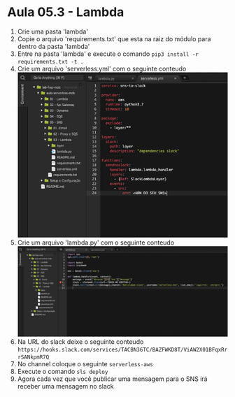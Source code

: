 # Aula 05.3 - Lambda

1. Crie uma pasta 'lambda'
2. Copie o arquivo 'requirements.txt' que esta na raiz do módulo para dentro da pasta 'lambda'
3. Entre na pasta 'lambda' e execute o comando `pip3 install -r requirements.txt -t .`
4. Crie um arquivo 'serverless.yml' com o seguinte conteudo
![img/lambda-01.png](img/lambda-01.png)
5. Crie um arquivo 'lambda.py' com o seguinte conteudo
![img/lambda-02.png](img/lambda-02.png)
6. Na URL do slack deixe o seguinte conteudo `https://hooks.slack.com/services/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`
7. No channel coloque o seguinte `serverless-aws`
8. Execute o comando `sls deploy`
9. Agora cada vez que você publicar uma mensagem para o SNS irá receber uma mensagem no slack

